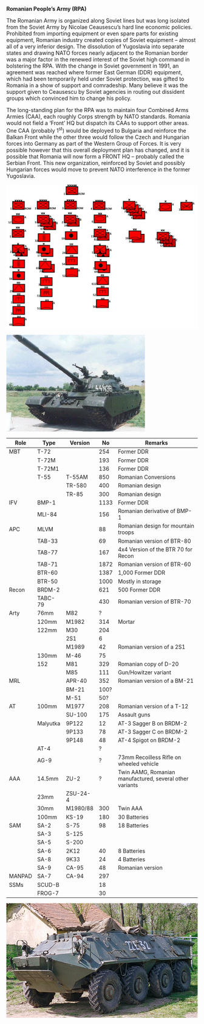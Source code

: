**Romanian People’s Army (RPA)**

The Romanian Army is organized along Soviet lines but was long isolated
from the Soviet Army by Nicolae Ceausescu’s hard line economic policies.
Prohibited from importing equipment or even spare parts for existing
equipment, Romanian industry created copies of Soviet equipment – almost
all of a very inferior design. The dissolution of Yugoslavia into
separate states and drawing NATO forces nearly adjacent to the Romanian
border was a major factor in the renewed interest of the Soviet high
command in bolstering the RPA. With the change in Soviet government in
1991, an agreement was reached where former East German (DDR) equipment,
which had been temporarily held under Soviet protection, was gifted to
Romania in a show of support and comradeship. Many believe it was the
support given to Ceausescu by Soviet agencies in routing out dissident
groups which convinced him to change his policy.

The long-standing plan for the RPA was to maintain four Combined Arms
Armies (CAA), each roughly Corps strength by NATO standards. Romania
would not field a ‘Front’ HQ but dispatch its CAAs to support other
areas. One CAA (probably 1<sup>st</sup>) would be deployed to Bulgaria
and reinforce the Balkan Front while the other three would follow the
Czech and Hungarian forces into Germany as part of the Western Group of
Forces. It is very possible however that this overall deployment plan
has changed, and it is possible that Romania will now form a FRONT HQ –
probably called the Serbian Front. This new organization, reinforced by
Soviet and possibly Hungarian forces would move to prevent NATO
interference in the former
Yugoslavia.

![](/assets/images/warsaw/ro/army/image1.png)

![](/assets/images/warsaw/ro/army/image2.jpg)

| **Role** | **Type** | **Version** | **No** | **Remarks**                                              |
| -------- | -------- | ----------- | ------ | -------------------------------------------------------- |
| MBT      | T-72     |             | 254    | Former DDR                                               |
|          | T-72M    |             | 193    | Former DDR                                               |
|          | T-72M1   |             | 136    | Former DDR                                               |
|          | T-55     | T-55AM      | 850    | Romanian Conversions                                     |
|          |          | TR-580      | 400    | Romanian design                                          |
|          |          | TR-85       | 300    | Romanian design                                          |
| IFV      | BMP-1    |             | 1133   | Former DDR                                               |
|          | MLI-84   |             | 156    | Romanian derivative of BMP-1                             |
| APC      | MLVM     |             | 88     | Romanian design for mountain troops                      |
|          | TAB-33   |             | 69     | Romanian version of BTR-80                               |
|          | TAB-77   |             | 167    | 4x4 Version of the BTR 70 for Recon                      |
|          | TAB-71   |             | 1872   | Romanian version of BTR-60                               |
|          | BTR-60   |             | 1387   | 1,000 Former DDR                                         |
|          | BTR-50   |             | 1000   | Mostly in storage                                        |
| Recon    | BRDM-2   |             | 621    | 500 Former DDR                                           |
|          | TABC-79  |             | 430    | Romanian version of BTR-70                               |
| Arty     | 76mm     | M82         | ?      |                                                          |
|          | 120mm    | M1982       | 314    | Mortar                                                   |
|          | 122mm    | M30         | 204    |                                                          |
|          |          | 2S1         | 6      |                                                          |
|          |          | M1989       | 42     | Romanian version of a 2S1                                |
|          | 130mm    | M-46        | 75     |                                                          |
|          | 152      | M81         | 329    | Romanian copy of D-20                                    |
|          |          | M85         | 111    | Gun/Howitzer variant                                     |
| MRL      |          | APR-40      | 352    | Romanian version of a BM-21                              |
|          |          | BM-21       | 100?   |                                                          |
|          |          | M-51        | 50?    |                                                          |
| AT       | 100mm    | M1977       | 208    | Romanian version of a T-12                               |
|          |          | SU-100      | 175    | Assault guns                                             |
|          | Malyutka | 9P122       | 12     | AT-3 Sagger B on BRDM-2                                  |
|          |          | 9P133       | 78     | AT-3 Sagger C on BRDM-2                                  |
|          |          | 9P148       | 48     | AT-4 Spigot on BRDM-2                                    |
|          | AT-4     |             | ?      |                                                          |
|          | AG-9     |             | ?      | 73mm Recoilless Rifle on wheeled vehicle                 |
| AAA      | 14.5mm   | ZU-2        | ?      | Twin AAMG, Romanian manufactured, several other variants |
|          | 23mm     | ZSU-24-4    |        |                                                          |
|          | 30mm     | M1980/88    | 300    | Twin AAA                                                 |
|          | 100mm    | KS-19       | 180    | 30 Batteries                                             |
| SAM      | SA-2     | S-75        | 98     | 18 Batteries                                             |
|          | SA-3     | S-125       |        |                                                          |
|          | SA-5     | S-200       |        |                                                          |
|          | SA-6     | 2K12        | 40     | 8 Batteries                                              |
|          | SA-8     | 9K33        | 24     | 4 Batteries                                              |
|          | SA-9     | CA-95       | 48     | Romanian version                                         |
| MANPAD   | SA-7     | CA-94       | 297    |                                                          |
| SSMs     | SCUD-B   |             | 18     |                                                          |
|          | FROG-7   |             | 30     |                                                          |

![](/assets/images/warsaw/ro/army/image3.jpg)
